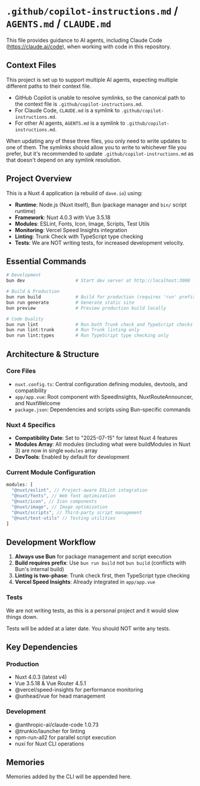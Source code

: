 # `.github/copilot-instructions.md` / `AGENTS.md` / `CLAUDE.md`

This file provides guidance to AI agents, including Claude Code (<https://claude.ai/code>), when working
with code in this repository.

## Context Files

This project is set up to support multiple AI agents, expecting multiple different paths to their context file.

- GitHub Copilot is unable to resolve symlinks, so the canonical path to the context file is `.github/copilot-instructions.md`.
- For Claude Code, `CLAUDE.md` is a symlink to `.github/copilot-instructions.md`.
- For other AI agents, `AGENTS.md` is a symlink to `.github/copilot-instructions.md`.

When updating any of these three files, you only need to write updates to one of them. The symlinks should allow you
to write to whichever file you prefer, but it's recommended to update `.github/copilot-instructions.md` as that
doesn't depend on any symlink resolution.

## Project Overview

This is a Nuxt 4 application (a rebuild of `dave.io`) using:

- **Runtime**: Node.js (Nuxt itself), Bun (package manager and `bin/` script runtime)
- **Framework**: Nuxt 4.0.3 with Vue 3.5.18
- **Modules**: ESLint, Fonts, Icon, Image, Scripts, Test Utils
- **Monitoring**: Vercel Speed Insights integration
- **Linting**: Trunk Check with TypeScript type checking
- **Tests**: We are NOT writing tests, for increased development velocity.

## Essential Commands

```bash
# Development
bun dev                   # Start dev server at http://localhost:3000

# Build & Production
bun run build             # Build for production (requires 'run' prefix)
bun run generate          # Generate static site
bun preview               # Preview production build locally

# Code Quality
bun run lint              # Run both Trunk check and TypeScript checks
bun run lint:trunk        # Run Trunk linting only
bun run lint:types        # Run TypeScript type checking only
```

## Architecture & Structure

### Core Files

- `nuxt.config.ts`: Central configuration defining modules, devtools, and compatibility
- `app/app.vue`: Root component with SpeedInsights, NuxtRouteAnnouncer, and NuxtWelcome
- `package.json`: Dependencies and scripts using Bun-specific commands

### Nuxt 4 Specifics

- **Compatibility Date**: Set to "2025-07-15" for latest Nuxt 4 features
- **Modules Array**: All modules (including what were buildModules in Nuxt 3) are now in single `modules` array
- **DevTools**: Enabled by default for development

### Current Module Configuration

```typescript
modules: [
  "@nuxt/eslint", // Project-aware ESLint integration
  "@nuxt/fonts", // Web font optimization
  "@nuxt/icon", // Icon components
  "@nuxt/image", // Image optimization
  "@nuxt/scripts", // Third-party script management
  "@nuxt/test-utils" // Testing utilities
]
```

## Development Workflow

1. **Always use Bun** for package management and script execution
2. **Build requires prefix**: Use `bun run build` not `bun build` (conflicts with Bun's internal build)
3. **Linting is two-phase**: Trunk check first, then TypeScript type checking
4. **Vercel Speed Insights**: Already integrated in `app/app.vue`

### Tests

We are not writing tests, as this is a personal project and it would slow things down.

Tests will be added at a later date. You should NOT write any tests.

## Key Dependencies

### Production

- Nuxt 4.0.3 (latest v4)
- Vue 3.5.18 & Vue Router 4.5.1
- @vercel/speed-insights for performance monitoring
- @unhead/vue for head management

### Development

- @anthropic-ai/claude-code 1.0.73
- @trunkio/launcher for linting
- npm-run-all2 for parallel script execution
- nuxi for Nuxt CLI operations

## Memories

Memories added by the CLI will be appended here.
